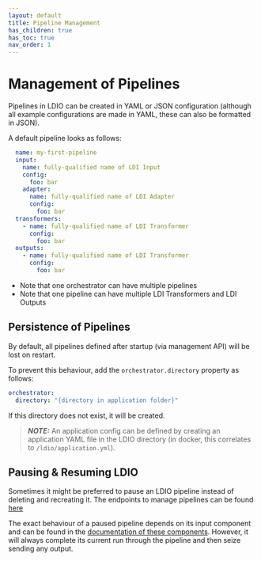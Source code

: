 ```yaml
---
layout: default
title: Pipeline Management
has_children: true
has_toc: true
nav_order: 1
---
```


# Management of Pipelines

Pipelines in LDIO can be created in YAML or JSON configuration (although all example configurations are made in YAML,
these can also be formatted in JSON).

A default pipeline looks as follows:

```yaml
  name: my-first-pipeline
  input:
    name: fully-qualified name of LDI Input
    config:
      foo: bar
    adapter:
      name: fully-qualified name of LDI Adapter
      config:
        foo: bar
  transformers:
    - name: fully-qualified name of LDI Transformer
      config:
        foo: bar
  outputs:
    - name: fully-qualified name of LDI Transformer
      config:
        foo: bar
```

- Note that one orchestrator can have multiple pipelines
- Note that one pipeline can have multiple LDI Transformers and LDI Outputs

## Persistence of Pipelines

By default, all pipelines defined after startup (via management API) will be lost on restart.

To prevent this behaviour, add the `orchestrator.directory` property as follows:

```yaml
orchestrator:
  directory: "{directory in application folder}"
```

If this directory does not exist, it will be created.

> **_NOTE:_**  An application config can be defined by creating an application YAML file in the LDIO directory
(in docker, this correlates to `/ldio/application.yml`).


## Pausing & Resuming LDIO

Sometimes it might be preferred to pause an LDIO pipeline instead of deleting and recreating it.
The endpoints to manage pipelines can be found [here](pipeline-api.md)

The exact behaviour of a paused pipeline depends on its input component and can be found in the [documentation of these components](docs/_ldio/ldio-inputs/index.md).
However, it will always complete its current run through the pipeline and then seize sending any output.